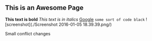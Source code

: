 ## This is an Awesome Page
**This text is bold**
*This text is in italics*
[Google](www.google.com)
`some sort of code black`
![screenshot](./Screenshot 2016-01-05 18.39.39.png/)

Small conflict changes
